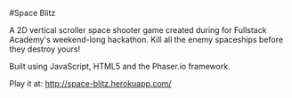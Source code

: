 #Space Blitz

A 2D vertical scroller space shooter game created during for Fullstack Academy's weekend-long hackathon. Kill all the enemy spaceships before they destroy yours! 

Built using JavaScript, HTML5 and the Phaser.io framework. 

Play it at: http://space-blitz.herokuapp.com/
